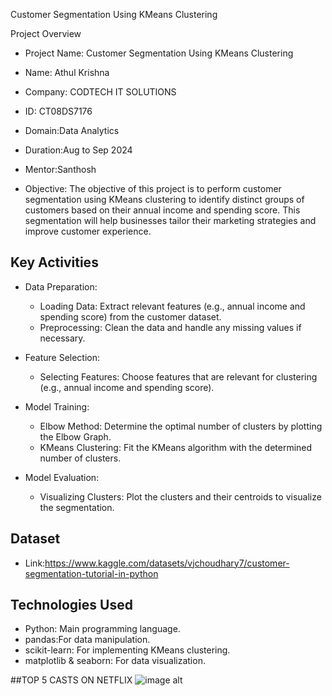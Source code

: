 Customer Segmentation Using KMeans Clustering

 Project Overview

- Project Name: Customer Segmentation Using KMeans Clustering
- Name: Athul Krishna
- Company: CODTECH IT SOLUTIONS
- ID: CT08DS7176
- Domain:Data Analytics
- Duration:Aug to Sep 2024
- Mentor:Santhosh

- Objective:
  The objective of this project is to perform customer segmentation using KMeans clustering to identify distinct groups of customers based on their annual income and spending score. This segmentation will help businesses tailor their marketing strategies and improve customer experience.

## Key Activities

- Data Preparation:
  - Loading Data: Extract relevant features (e.g., annual income and spending score) from the customer dataset.
  - Preprocessing: Clean the data and handle any missing values if necessary.

- Feature Selection:
  - Selecting Features: Choose features that are relevant for clustering (e.g., annual income and spending score).

- Model Training:
  - Elbow Method: Determine the optimal number of clusters by plotting the Elbow Graph.
  - KMeans Clustering: Fit the KMeans algorithm with the determined number of clusters.

- Model Evaluation:
  - Visualizing Clusters: Plot the clusters and their centroids to visualize the segmentation.

## Dataset

- Link:https://www.kaggle.com/datasets/vjchoudhary7/customer-segmentation-tutorial-in-python

## Technologies Used

- Python: Main programming language.
- pandas:For data manipulation.
- scikit-learn: For implementing KMeans clustering.
- matplotlib & seaborn: For data visualization.

##TOP 5 CASTS ON NETFLIX
![image alt]([image_url](https://github.com/Athul2530/CODTECH-TASK-3/blob/main/Screenshot%202024-09-16%20144651.png?raw=true))

